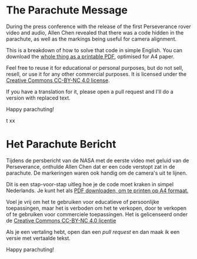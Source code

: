 # The Parachute Message

During the press conference with the release of the first Perseverance rover video and audio, Allen Chen revealed that there was a code hidden in the parachute, as well as the markings being useful for camera alignment.

This is a breakdown of how to solve that code in simple English. You can download the [whole thing as a printable PDF](https://github.com/tanyafish/parachute/blob/main/The%20Parachute%20Message.pdf), optimised for A4 paper.

Feel free to reuse it for educational or personal purposes, but do not sell, resell, or use it for any other commercial purposes. It is licensed under the [Creative Commons CC-BY-NC 4.0 license](https://creativecommons.org/licenses/by-nc/4.0/).

If you have a translation for it, please open a pull request and I'll do a version with replaced text.

Happy parachuting!

t xx

# Het Parachute Bericht
Tijdens de persbericht van de NASA met de eerste video met geluid van de Perseverance, onthulde Allen Chen dat er een code verstopt zat in de parachute. De markeringen waren ook handig om de camera's uit te lijnen.

Dit is een stap-voor-stap uitleg hoe je de code moet kraken in simpel Nederlands. Je kunt het als [PDF downloaden, om te printen op A4 formaat.](https://github.com/tanyafish/parachute/blob/main/Het_Parachute_Bericht_NL.pdf)

Voel je vrij om het te gebruiken voor educatieve of persoonlijke toepassingen, maar het is verboden om het te verkopen, door te verkopen of te gebruiken voor commerciele toepassingen. Het is gelicenseerd onder de [Creative Commons CC-BY-NC 4.0 licentie](https://creativecommons.org/licenses/by-nc/4.0/deed.nl)

Als je een vertaling hebt, open dan een _pull request_ en dan maak ik een versie met vertaalde tekst.

Happy parachuting!

